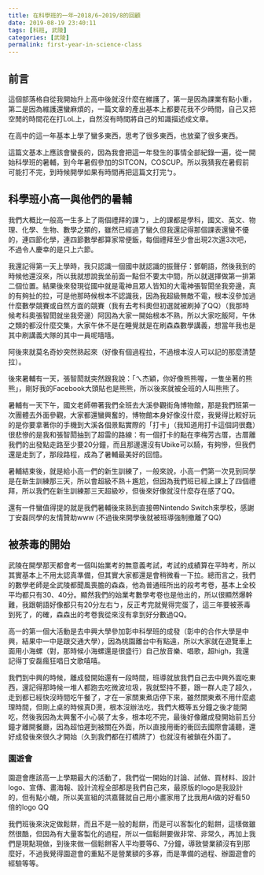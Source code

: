 ```yaml
---
title: 在科學班的一年─2018/6~2019/8的回顧
date: 2019-08-19 23:40:11
tags: [科班, 武陵]
categories: [武陵]
permalink: first-year-in-science-class
---
```

## 前言
這個部落格自從我開始升上高中後就沒什麼在維護了，第一是因為課業有點小重，第二是因為維護還蠻麻煩的，一篇文章的產出基本上都要花我不少時間，自己又把空閒的時間花在打LoL上，自然沒有時間將自己的知識描述成文章。

在高中的這一年基本上學了蠻多東西，思考了很多東西，也放棄了很多東西。

這篇文基本上應該會蠻長的，因為我會把這一年發生的事情全部紀錄一遍，從一開始科學班的暑輔，到今年暑假參加的SITCON，COSCUP。所以我猜我在暑假前可能打不完，到時候開學如果有時間再把這篇文打完ㄅ。

<!-- more -->

## 科學班小高一與他們的暑輔
我們大概比一般高一生多上了兩個禮拜的課ㄅ，上的課都是學科，國文、英文、物理、化學、生物、數學之類的，雖然已經過了蠻久但我還記得那個課表還蠻不優的，連四節化學，連四節數學都算家常便飯，每個禮拜至少會出現2次還3次吧，不過令人慶幸的是只上六節。

我還記得第一天上學時，我只認識一個國中就認識的振聲仔：鄧朝語，然後我到的時候他還沒來，所以我就想說我坐前面一點但不要太中間，所以就選擇做第一排第二個位置。結果後來發現從國中就是電神且眾人皆知的大電神張智閎坐我旁邊，真的有夠扯的拉，可是他那時候根本不認識我，因為我超級無敵不電，根本沒參加過什麼數學競賽或自然方面的競賽（我有去考科奧但初選就被刷掉了QQ）（我那時候考科奧張智閎就坐我旁邊）阿因為大家一開始根本不熟，所以大家吃飯阿，午休之類的都沒什麼交集，大家午休不是在睡覺就是在刷森森數學講義，想當年我也是其中刷講義大隊的其中一員呢嘻嘻。

<!--TODO: 可以放一堆照片 -->

阿後來就莫名奇妙突然熟起來（好像有個過程拉，不過根本沒人可以記的那麼清楚拉）。

後來暑輔有一天，張智閎就突然跟我說：「ㄟ杰穎，你好像熊熊喔，一隻坐著的熊熊」，剛好我的Facebook大頭貼也是熊熊，所以後來就被全班的人叫熊熊了。

暑輔有一天下午，國文老師帶著我們全班去大溪參觀街角博物館，那是我們班第一次團體去外面參觀，大家都還蠻興奮的，博物館本身好像沒什麼，我覺得比較好玩的是你要拿著你的手機到大溪各個景點實際的「打卡」（我知道用打卡這個詞很蠢）很悲慘的是我和張智閎抽到了超雷的路線：有一個打卡的點在李梅芳古厝，古厝離我們的出發點走路至少要20分鐘，而且那邊還沒有Ubike可以騎，有夠慘，但我們還是走到了，那段路程，成為了暑輔最美好的回憶。

暑輔結束後，就是給小高一們的新生訓練了，一般來說，小高一們第一次見到同學是在新生訓練那三天，所以會超級不熟＋尷尬，但因為我們班已經上課上了四個禮拜，所以我們在新生訓練那三天超級吵，但後來好像就沒什麼存在感了QQ。

還有一件蠻值得提的就是我們暑輔後來熟到直接帶Nintendo Switch來學校，感謝丁安磊同學的友情贊助www (不過後來開學後就被班導強制撤離了QQ)

## 被荼毒的開始
武陵在開學那天都會考一個叫始業考的無意義考試，考試的成績算在平時考，所以其實基本上不用太認真準備，但其實大家都還是會稍微看一下拉。總而言之，我們的數學老師是全武陵都聞風喪膽的森森，他為普通班所出的段考考卷，基本上全校平均都只有30、40分。顯然我們的始業考數學考卷也是他出的，所以很顯然爆幹難，我跟朝語好像都只有20分左右ㄅ，反正考完就覺得完蛋了，這三年要被荼毒到死了，的確，森森出的考卷我從來沒有拿到好分數過QQ。

高一的第一個大活動是去中興大學參加彰中科學班的成發（彰中的合作大學是中興，結果中一中是跟交通大學），因為桃園離台中有點遠，所以大家就在遊覽車上面用小海螺（對，那時候小海螺還是很盛行）自己放音樂、唱歌，超high，我還記得丁安磊瘋狂唱日文歌嘻嘻。

我們到中興的時候，離成發開始還有一段時間，班導就放我們自己去中興外面吃東西，還記得那時候一堆人都跑去吃微波垃圾，我就堅持不要，跟一群人走了超久，走到都已經快沒時間吃午餐了，才在一家關東煮店停下來，雖然關東煮不用什麼處理時間，但剛上桌的時候真D燙，根本沒辦法吃，我們大概等五分鐘之後才能開吃，然後我因為太興奮不小心裝了太多，根本吃不完，最後好像離成發開始前五分鐘才離開餐廳，因為超怕遲到被關在外面，所以直接用衝的衝回去國際會議聽，還好成發後來很久才開始（久到我們都在打橋牌了）也就沒有被鎖在外面了。

### 園遊會
園遊會應該高一上學期最大的活動了，我們從一開始的討論、試做、買材料、設計logo、宣傳、畫海報、設計流程全部都是我們自己來，最原版的logo是我設計的，但有點小醜，所以美宣組的洪嘉聲就自己用小畫家用了比我用Ai做的好看50倍的logo QQ

我們班後來決定做鬆餅，而且不是一般的鬆餅，而是可以客製化的鬆餅，這樣做雖然很酷，但因為有大量客製化的過程，所以一個鬆餅要做非常、非常久，再加上我們是現點現做，到後來做一個鬆餅客人平均要等6、7分鐘，導致營業額沒有到那麼好，不過我覺得園遊會的重點不是營業額的多寡，而是準備的過程、辦園遊會的經驗等等。
